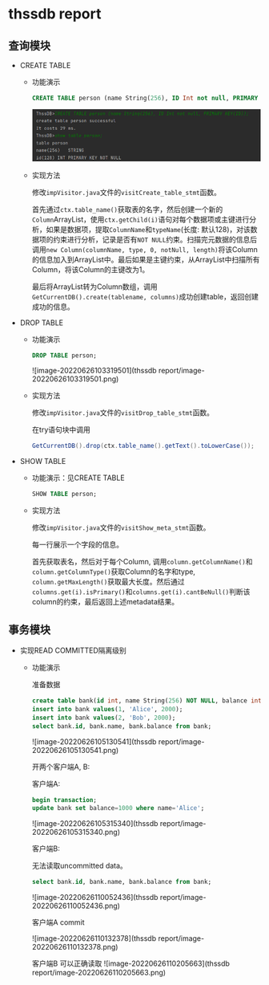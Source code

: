 # thssdb report

## 查询模块

* CREATE TABLE

  * 功能演示

    ```sql
    CREATE TABLE person (name String(256), ID Int not null, PRIMARY KEY(ID))
    ```

    ![image-20220626101551132](https://github.com/Tokiwa-17/thssdb/blob/master/thssdb%20report/image-20220626101551132.png)

  * 实现方法

    修改`impVisitor.java`文件的`visitCreate_table_stmt`函数。

    首先通过`ctx.table_name()`获取表的名字，然后创建一个新的`Column`ArrayList，使用`ctx.getChild(i)`语句对每个数据项或主键进行分析，如果是数据项，提取`ColumnName`和`typeName`(长度: 默认128)，对该数据项的约束进行分析，记录是否有`NOT NULL`约束。扫描完元数据的信息后调用`new Column(columnName, type, 0, notNull, length)`将该Column的信息加入到ArrayList中。最后如果是主键约束，从ArrayList中扫描所有Column，将该Column的主键改为1。

    最后将ArrayList转为Column数组，调用`GetCurrentDB().create(tablename, columns)`成功创建table，返回创建成功的信息。

* DROP TABLE

  * 功能演示

    ```sql
    DROP TABLE person;
    ```

    ![image-20220626103319501](thssdb report/image-20220626103319501.png)

  * 实现方法

    修改`impVisitor.java`文件的`visitDrop_table_stmt`函数。

    在try语句块中调用

    ```java
    GetCurrentDB().drop(ctx.table_name().getText().toLowerCase());
    ```

* SHOW TABLE

  * 功能演示：见CREATE TABLE

    ```sql
    SHOW TABLE person;
    ```

  * 实现方法

    修改`impVisitor.java`文件的`visitShow_meta_stmt`函数。

    每一行展示一个字段的信息。

    首先获取表名，然后对于每个Column, 调用`column.getColumnName()`和`column.getColumnType()`获取Column的名字和type, `column.getMaxLength()`获取最大长度。然后通过`columns.get(i).isPrimary()`和`columns.get(i).cantBeNull()`判断该column的约束，最后返回上述metadata结果。





## 事务模块

* 实现READ COMMITTED隔离级别

  * 功能演示

    准备数据

    ```sql
    create table bank(id int, name String(256) NOT NULL, balance int NOT NULL, PRIMARY KEY(id));
    insert into bank values(1, 'Alice', 2000);
    insert into bank values(2, 'Bob', 2000);
    select bank.id, bank.name, bank.balance from bank;
    ```

    ![image-20220626105130541](thssdb report/image-20220626105130541.png)

    开两个客户端A, B:

    客户端A:

    ```sql
    begin transaction;
    update bank set balance=1000 where name='Alice';
    ```

    ![image-20220626105315340](thssdb report/image-20220626105315340.png)

    客户端B:

    无法读取uncommitted data。

    ```sql
    select bank.id, bank.name, bank.balance from bank;
    ```

    ![image-20220626110052436](thssdb report/image-20220626110052436.png)

    客户端A commit

    ![image-20220626110132378](thssdb report/image-20220626110132378.png)

    客户端B 可以正确读取 ![image-20220626110205663](thssdb report/image-20220626110205663.png)

